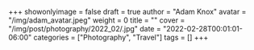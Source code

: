 +++
showonlyimage = false
draft = true
author = "Adam Knox"
avatar = "/img/adam_avatar.jpeg"
weight = 0
title = ""
cover = "/img/post/photography/2022_02/.jpg"
date = "2022-02-28T00:01:01-06:00"
categories = ["Photography", "Travel"]
tags = []
+++
<!--more-->
